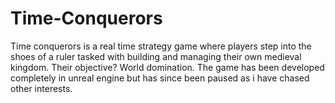 # Time-Conquerors
Time conquerors is a real time strategy game where players step into the shoes of a ruler tasked with building and managing their own medieval kingdom. Their objective? World domination. 
The game has been developed completely in unreal engine but has since been paused as i have chased other interests.
